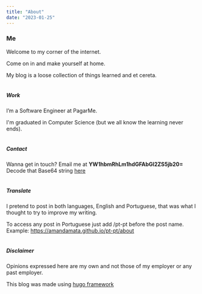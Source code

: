 ```yaml
---
title: "About"
date: "2023-01-25"
---
```


### Me

Welcome to my corner of the internet.

Come on in and make yourself at home.

My blog is a loose collection of things learned and et cereta.
<br/><br/>

##### Work

I’m a Software Engineer at PagarMe.

I'm graduated in Computer Science (but we all know the learning never ends).
<br/><br/>
##### Contact

Wanna get in touch? Email me at **YW1hbmRhLm1hdGFAbGl2ZS5jb20=**
<br/>
Decode that Base64 string [here](https://www.base64decode.org/)
<br/><br/>
##### Translate

I pretend to post in both languages, English and Portuguese, that was what I thought to try to improve my writing.

To access any post in Portuguese just add /pt-pt before the post name.
<br/>
Example: https://amandamata.github.io/pt-pt/about
<br/><br/>
##### Disclaimer
Opinions expressed here are my own and not those of my employer or any past employer.

This blog was made using [hugo framework](https://gohugo.io/)


